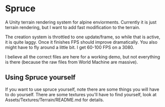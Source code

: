 # Spruce

A Unity terrain rendering system for alpine enviorments. Currently it is just terrain rendering, but I want to add fast modification to the terrain.

The creation system is throttled to one update/frame, so while that is active, it is quite laggy. Once it finishes FPS should improve dramatically. You also might have to fly around a little bit. I get 60-100 FPS on a 3080.

I believe all the correct files are here for a working demo, but not everything is there (because the raw files from World Machine are massive).

## Using Spruce yourself

If you want to use spruce yourself, note there are some things you will have to do yourself. There are some textures you'll have to find yourself, look at Assets/Textures/Terrain/README.md for details.
